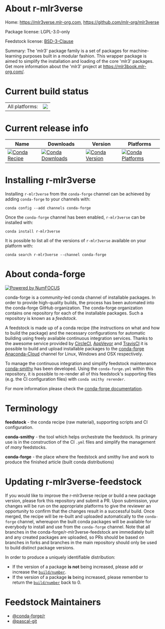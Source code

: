 About r-mlr3verse
=================

Home: https://mlr3verse.mlr-org.com, https://github.com/mlr-org/mlr3verse

Package license: LGPL-3.0-only

Feedstock license: [BSD-3-Clause](https://github.com/conda-forge/r-mlr3verse-feedstock/blob/master/LICENSE.txt)

Summary: The 'mlr3' package family is a set of packages for machine-learning purposes built in a modular fashion. This wrapper package is aimed to simplify the installation and loading of the core 'mlr3' packages. Get more information about the 'mlr3' project at <https://mlr3book.mlr-org.com/>.

Current build status
====================


<table><tr><td>All platforms:</td>
    <td>
      <a href="https://dev.azure.com/conda-forge/feedstock-builds/_build/latest?definitionId=11724&branchName=master">
        <img src="https://dev.azure.com/conda-forge/feedstock-builds/_apis/build/status/r-mlr3verse-feedstock?branchName=master">
      </a>
    </td>
  </tr>
</table>

Current release info
====================

| Name | Downloads | Version | Platforms |
| --- | --- | --- | --- |
| [![Conda Recipe](https://img.shields.io/badge/recipe-r--mlr3verse-green.svg)](https://anaconda.org/conda-forge/r-mlr3verse) | [![Conda Downloads](https://img.shields.io/conda/dn/conda-forge/r-mlr3verse.svg)](https://anaconda.org/conda-forge/r-mlr3verse) | [![Conda Version](https://img.shields.io/conda/vn/conda-forge/r-mlr3verse.svg)](https://anaconda.org/conda-forge/r-mlr3verse) | [![Conda Platforms](https://img.shields.io/conda/pn/conda-forge/r-mlr3verse.svg)](https://anaconda.org/conda-forge/r-mlr3verse) |

Installing r-mlr3verse
======================

Installing `r-mlr3verse` from the `conda-forge` channel can be achieved by adding `conda-forge` to your channels with:

```
conda config --add channels conda-forge
```

Once the `conda-forge` channel has been enabled, `r-mlr3verse` can be installed with:

```
conda install r-mlr3verse
```

It is possible to list all of the versions of `r-mlr3verse` available on your platform with:

```
conda search r-mlr3verse --channel conda-forge
```


About conda-forge
=================

[![Powered by NumFOCUS](https://img.shields.io/badge/powered%20by-NumFOCUS-orange.svg?style=flat&colorA=E1523D&colorB=007D8A)](http://numfocus.org)

conda-forge is a community-led conda channel of installable packages.
In order to provide high-quality builds, the process has been automated into the
conda-forge GitHub organization. The conda-forge organization contains one repository
for each of the installable packages. Such a repository is known as a *feedstock*.

A feedstock is made up of a conda recipe (the instructions on what and how to build
the package) and the necessary configurations for automatic building using freely
available continuous integration services. Thanks to the awesome service provided by
[CircleCI](https://circleci.com/), [AppVeyor](https://www.appveyor.com/)
and [TravisCI](https://travis-ci.com/) it is possible to build and upload installable
packages to the [conda-forge](https://anaconda.org/conda-forge)
[Anaconda-Cloud](https://anaconda.org/) channel for Linux, Windows and OSX respectively.

To manage the continuous integration and simplify feedstock maintenance
[conda-smithy](https://github.com/conda-forge/conda-smithy) has been developed.
Using the ``conda-forge.yml`` within this repository, it is possible to re-render all of
this feedstock's supporting files (e.g. the CI configuration files) with ``conda smithy rerender``.

For more information please check the [conda-forge documentation](https://conda-forge.org/docs/).

Terminology
===========

**feedstock** - the conda recipe (raw material), supporting scripts and CI configuration.

**conda-smithy** - the tool which helps orchestrate the feedstock.
                   Its primary use is in the construction of the CI ``.yml`` files
                   and simplify the management of *many* feedstocks.

**conda-forge** - the place where the feedstock and smithy live and work to
                  produce the finished article (built conda distributions)


Updating r-mlr3verse-feedstock
==============================

If you would like to improve the r-mlr3verse recipe or build a new
package version, please fork this repository and submit a PR. Upon submission,
your changes will be run on the appropriate platforms to give the reviewer an
opportunity to confirm that the changes result in a successful build. Once
merged, the recipe will be re-built and uploaded automatically to the
`conda-forge` channel, whereupon the built conda packages will be available for
everybody to install and use from the `conda-forge` channel.
Note that all branches in the conda-forge/r-mlr3verse-feedstock are
immediately built and any created packages are uploaded, so PRs should be based
on branches in forks and branches in the main repository should only be used to
build distinct package versions.

In order to produce a uniquely identifiable distribution:
 * If the version of a package **is not** being increased, please add or increase
   the [``build/number``](https://docs.conda.io/projects/conda-build/en/latest/resources/define-metadata.html#build-number-and-string).
 * If the version of a package **is** being increased, please remember to return
   the [``build/number``](https://docs.conda.io/projects/conda-build/en/latest/resources/define-metadata.html#build-number-and-string)
   back to 0.

Feedstock Maintainers
=====================

* [@conda-forge/r](https://github.com/conda-forge/r/)
* [@pascal-git](https://github.com/pascal-git/)

